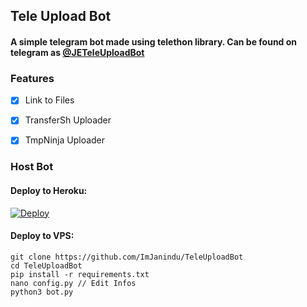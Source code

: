 ## Tele Upload Bot
#### A simple telegram bot made using telethon library. Can be found on telegram as [@JETeleUploadBot](https://t.me/JETeleUploadBot)

### Features

- [x] Link to Files

- [x] TransferSh Uploader

- [x] TmpNinja Uploader

### Host Bot
#### Deploy to Heroku:

[![Deploy](https://www.herokucdn.com/deploy/button.svg)](https://heroku.com/deploy?template=https://github.com/ImJanindu/TeleUploadBot)
#### Deploy to VPS:

```
git clone https://github.com/ImJanindu/TeleUploadBot
cd TeleUploadBot
pip install -r requirements.txt
nano config.py // Edit Infos
python3 bot.py
```
